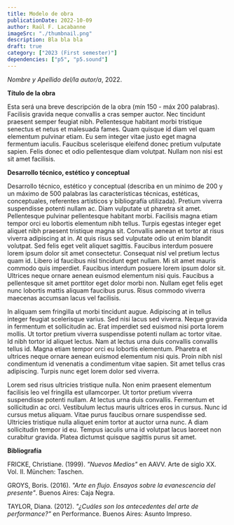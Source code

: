 ```yaml
---
title: Modelo de obra
publicationDate: 2022-10-09
author: Raúl F. Lacabanne
imageSrc: "./thumbnail.png"
description: Bla bla bla
draft: true
category: ["2023 (First semester)"]
dependencies: ["p5", "p5.sound"]
---
```


<div id="div-sketch">
  <script type="text/javascript" src="sketch.js"></script>
</div>

_Nombre y Apellido del/la autor/a_, 2022.

**Título de la obra**

Esta será una breve descripción de la obra (mín 150 - máx 200 palabras). Facilisis gravida neque convallis a cras semper auctor. Nec tincidunt praesent semper feugiat nibh. Pellentesque habitant morbi tristique senectus et netus et malesuada fames. Quam quisque id diam vel quam elementum pulvinar etiam. Eu sem integer vitae justo eget magna fermentum iaculis. Faucibus scelerisque eleifend donec pretium vulputate sapien. Felis donec et odio pellentesque diam volutpat. Nullam non nisi est sit amet facilisis.

**Desarrollo técnico, estético y conceptual**

Desarrollo técnico, estético y conceptual (describa en un mínimo de 200 y un máximo de 500 palabras las características técnicas, estéticas, conceptuales, referentes artísticos y bibliografía utilizada). Pretium viverra suspendisse potenti nullam ac. Diam vulputate ut pharetra sit amet. Pellentesque pulvinar pellentesque habitant morbi. Facilisis magna etiam tempor orci eu lobortis elementum nibh tellus. Turpis egestas integer eget aliquet nibh praesent tristique magna sit. Convallis aenean et tortor at risus viverra adipiscing at in. At quis risus sed vulputate odio ut enim blandit volutpat. Sed felis eget velit aliquet sagittis. Faucibus interdum posuere lorem ipsum dolor sit amet consectetur. Consequat nisl vel pretium lectus quam id. Libero id faucibus nisl tincidunt eget nullam. Mi sit amet mauris commodo quis imperdiet. Faucibus interdum posuere lorem ipsum dolor sit. Ultrices neque ornare aenean euismod elementum nisi quis. Faucibus a pellentesque sit amet porttitor eget dolor morbi non. Nullam eget felis eget nunc lobortis mattis aliquam faucibus purus. Risus commodo viverra maecenas accumsan lacus vel facilisis.

In aliquam sem fringilla ut morbi tincidunt augue. Adipiscing at in tellus integer feugiat scelerisque varius. Sed nisi lacus sed viverra. Neque gravida in fermentum et sollicitudin ac. Erat imperdiet sed euismod nisi porta lorem mollis. Ut tortor pretium viverra suspendisse potenti nullam ac tortor vitae. Id nibh tortor id aliquet lectus. Nam at lectus urna duis convallis convallis tellus id. Magna etiam tempor orci eu lobortis elementum. Pharetra et ultrices neque ornare aenean euismod elementum nisi quis. Proin nibh nisl condimentum id venenatis a condimentum vitae sapien. Sit amet tellus cras adipiscing. Turpis nunc eget lorem dolor sed viverra.

Lorem sed risus ultricies tristique nulla. Non enim praesent elementum facilisis leo vel fringilla est ullamcorper. Ut tortor pretium viverra suspendisse potenti nullam. At lectus urna duis convallis. Fermentum et sollicitudin ac orci. Vestibulum lectus mauris ultrices eros in cursus. Nunc id cursus metus aliquam. Vitae purus faucibus ornare suspendisse sed. Ultricies tristique nulla aliquet enim tortor at auctor urna nunc. A diam sollicitudin tempor id eu. Tempus iaculis urna id volutpat lacus laoreet non curabitur gravida. Platea dictumst quisque sagittis purus sit amet.

**Bibliografía**

FRICKE, Christiane. (1999). _"Nuevos Medios"_ en AAVV. Arte de siglo XX. Vol. II. München: Taschen.

GROYS, Boris. (2016). _"Arte en flujo. Ensayos sobre la evanescencia del presente"_. Buenos Aires: Caja Negra.

TAYLOR, Diana. (2012). _"¿Cuáles son los antecedentes del arte de performance?"_ en Performance. Buenos Aires: Asunto Impreso.
